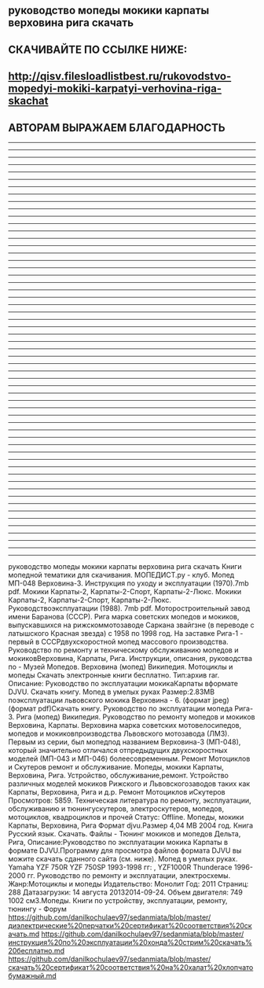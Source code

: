 руководство мопеды мокики карпаты верховина рига скачать
--------------------------------------------------
СКАЧИВАЙТЕ ПО ССЫЛКЕ НИЖЕ:
--------------------------------------------------
http://qisv.filesloadlistbest.ru/rukovodstvo-mopedyi-mokiki-karpatyi-verhovina-riga-skachat
--------------------------------------------------
АВТОРАМ ВЫРАЖАЕМ БЛАГОДАРНОСТЬ
--------------------------------------------------
--------------------------------------------------
--------------------------------------------------
--------------------------------------------------
--------------------------------------------------
--------------------------------------------------
--------------------------------------------------
--------------------------------------------------
--------------------------------------------------
--------------------------------------------------
--------------------------------------------------
--------------------------------------------------
--------------------------------------------------
--------------------------------------------------
--------------------------------------------------
--------------------------------------------------
--------------------------------------------------
--------------------------------------------------
--------------------------------------------------
--------------------------------------------------
--------------------------------------------------
--------------------------------------------------
--------------------------------------------------
--------------------------------------------------
--------------------------------------------------
--------------------------------------------------
--------------------------------------------------
--------------------------------------------------
--------------------------------------------------
--------------------------------------------------
--------------------------------------------------
--------------------------------------------------
--------------------------------------------------
--------------------------------------------------
--------------------------------------------------
--------------------------------------------------
--------------------------------------------------
--------------------------------------------------
--------------------------------------------------
--------------------------------------------------
--------------------------------------------------
--------------------------------------------------
--------------------------------------------------
--------------------------------------------------
--------------------------------------------------
--------------------------------------------------
--------------------------------------------------
--------------------------------------------------
--------------------------------------------------
--------------------------------------------------
--------------------------------------------------
--------------------------------------------------
--------------------------------------------------
--------------------------------------------------
--------------------------------------------------
--------------------------------------------------
--------------------------------------------------
--------------------------------------------------
руководство мопеды мокики карпаты верховина рига скачать Книги мопедной тематики для скачивания.  МОПЕДИСТ.ру - клуб. Мопед МП-048 Верховина-3. Инструкция по уходу и эксплуатации (1970).7mb pdf. Мокики Карпаты-2, Карпаты-2-Спорт, Карпаты-2-Люкс. Мокики Карпаты-2, Карпаты-2-Спорт, Карпаты-2-Люкс. Руководствоэксплуатации (1988). 7mb pdf. Моторостроительный завод имени Баранова (СССР). Рига  марка советских мопедов и мокиков, выпускавшихся на рижскоммотозаводе Саркана звайгзне (в переводе с латышского Красная звезда) с 1958 по 1998 год. На заставке  Рига-1 - первый в СССРдвухскоростной мопед массового производства. Руководство по ремонту и техническому обслуживанию мопедов и мокиковВерховина, Карпаты, Рига. Инструкции, описания, руководства по  - Музей Мопедов. Верховина (мопед)  Википедия. Мотоциклы и мопеды  Скачать электронные книги бесплатно. Тип:архив rar. Описание: Руководство по эксплуатации мокикаКарпаты вформате DJVU. Скачать книгу. Мопед в умелых руках Размер:2.83МВ  поэксплуатации львовского мокика Верховина - 6. (формат jpeg)(формат pdf)Скачать книгу. Руководство по эксплуатации мопеда Рига- 3. Рига (мопед)  Википедия. Руководство по ремонту мопедов и мокиков Верховина, Карпаты. Верховина  марка советских мотовелосипедов, мопедов и мокиковпроизводства Львовского мотозавода (ЛМЗ). Первым из серии, был мопедпод названием Верховина-3 (МП-048), который значительно отличался отпредыдущих двухскоростных моделей (МП-043 и МП-046) болеесовременным. Ремонт Мотоциклов и Скутеров ремонт и обслуживание. Мопеды, мокики Карпаты, Верховина, Рига. Устройство, обслуживание,ремонт. Устройство различных моделей мокиков Рижского и Львовскогозаводов таких как Карпаты, Верховина, Рига и д.р. Ремонт Мотоциклов иСкутеров  Просмотров: 5859. Техническая литература по ремонту, эксплуатации, обслуживанию и тюнингускутеров, электроскутеров, мопедов, мотоциклов, квадроциклов и прочей Статус: Offline. Мопеды, мокики Карпаты, Верховина, Рига Формат djvu.Размер 4,04 MB 2004 год. Книга Русский язык. Скачать. Файлы - Тюнинг мокиков и мопедов Дельта, Рига,
Описание:Руководство по эксплуатации мокика Карпаты в формате DJVU.Программу для просмотра файлов формата DJVU вы можите скачать сданного сайта (см. ниже). Мопед в умелых руках. Yamaha YZF 750R  YZF 750SP 1993-1998 гг: , YZF1000R Thunderace 1996-2000 гг. Руководство по ремонту и эксплуатации, электросхемы. Жанр:Мотоциклы и мопеды Издательство: Монолит Год: 2011 Страниц: 288 Датазагрузки: 14 августа 20132014-09-24. Объем двигателя: 749  1002 см3.Мопеды. Книги по устройству, эксплуатации, ремонту, тюнингу - Форум
https://github.com/danilkochulaev97/sedanmiata/blob/master/диэлектрические%20перчатки%20сертификат%20соответствия%20скачать.md
https://github.com/danilkochulaev97/sedanmiata/blob/master/инструкция%20по%20эксплуатации%20хонда%20стрим%20скачать%20бесплатно.md
https://github.com/danilkochulaev97/sedanmiata/blob/master/скачать%20сертификат%20соответствия%20на%20халат%20хлопчатобумажный.md